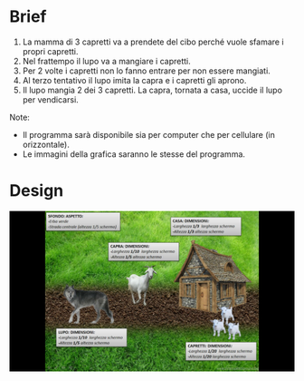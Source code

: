 # Brief
1) La mamma di 3 capretti va a prendete del cibo perché vuole sfamare i propri capretti.
2) Nel frattempo il lupo va a mangiare i capretti.
3) Per 2 volte i capretti non lo fanno entrare per non essere mangiati.
4) Al terzo tentativo il lupo imita la capra e i capretti gli aprono.
5) Il lupo mangia 2 dei 3 capretti. La capra, tornata a casa, uccide il lupo per vendicarsi.

Note:
- Il programma sarà disponibile sia per computer che per cellulare (in orizzontale).
- Le immagini della grafica saranno le stesse del programma.

# Design

![](https://github.com/marconicivitavecchia-story/threegoats/blob/master/design.jpg)
